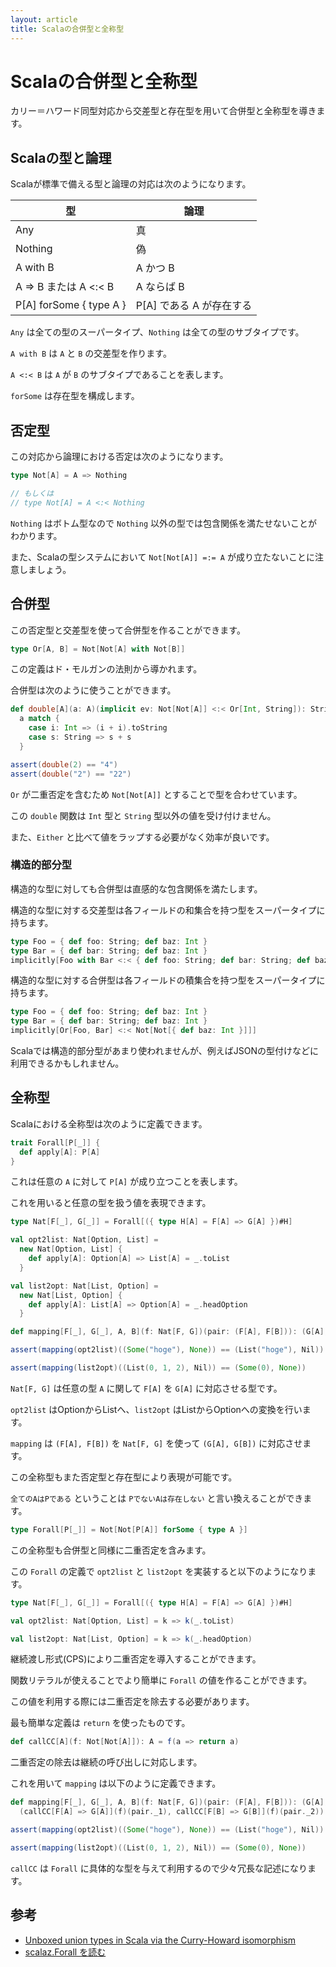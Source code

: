 ```yaml
---
layout: article
title: Scalaの合併型と全称型
---
```


# Scalaの合併型と全称型

カリー＝ハワード同型対応から交差型と存在型を用いて合併型と全称型を導きます。

## Scalaの型と論理

Scalaが標準で備える型と論理の対応は次のようになります。

<table class="table">
  <thead>
    <tr><th>型</th><th>論理</th></tr>
  </thead>
  <tbody>
    <tr><td>Any</td><td>真</td></tr>
    <tr><td>Nothing</td><td>偽</td></tr>
    <tr><td>A with B</td><td>A かつ B</td></tr>
    <tr><td>A => B または A <:< B</td><td>A ならば B</td></tr>
    <tr><td>P[A] forSome { type A }</td><td>P[A] である A が存在する</td></tr>
  </tbody>
</table>

`Any` は全ての型のスーパータイプ、`Nothing` は全ての型のサブタイプです。

`A with B` は `A` と `B` の交差型を作ります。

`A <:< B` は `A` が `B` のサブタイプであることを表します。

`forSome` は存在型を構成します。

## 否定型

この対応から論理における否定は次のようになります。

```scala
type Not[A] = A => Nothing

// もしくは
// type Not[A] = A <:< Nothing
```

`Nothing` はボトム型なので `Nothing` 以外の型では包含関係を満たせないことがわかります。

また、Scalaの型システムにおいて `Not[Not[A]] =:= A` が成り立たないことに注意しましょう。

## 合併型

この否定型と交差型を使って合併型を作ることができます。

```scala
type Or[A, B] = Not[Not[A] with Not[B]]
```

この定義はド・モルガンの法則から導かれます。

合併型は次のように使うことができます。

```scala
def double[A](a: A)(implicit ev: Not[Not[A]] <:< Or[Int, String]): String =
  a match {
    case i: Int => (i + i).toString
    case s: String => s + s
  }

assert(double(2) == "4")
assert(double("2") == "22")
```

`Or` が二重否定を含むため `Not[Not[A]]` とすることで型を合わせています。

この `double` 関数は `Int` 型と `String` 型以外の値を受け付けません。

また、`Either` と比べて値をラップする必要がなく効率が良いです。

### 構造的部分型

構造的な型に対しても合併型は直感的な包含関係を満たします。

構造的な型に対する交差型は各フィールドの和集合を持つ型をスーパータイプに持ちます。

```scala
type Foo = { def foo: String; def baz: Int }
type Bar = { def bar: String; def baz: Int }
implicitly[Foo with Bar <:< { def foo: String; def bar: String; def baz: Int }]
```

構造的な型に対する合併型は各フィールドの積集合を持つ型をスーパータイプに持ちます。

```scala
type Foo = { def foo: String; def baz: Int }
type Bar = { def bar: String; def baz: Int }
implicitly[Or[Foo, Bar] <:< Not[Not[{ def baz: Int }]]]
```

Scalaでは構造的部分型があまり使われませんが、例えばJSONの型付けなどに利用できるかもしれません。

## 全称型

Scalaにおける全称型は次のように定義できます。

```scala
trait Forall[P[_]] {
  def apply[A]: P[A]
}
```

これは任意の `A` に対して `P[A]` が成り立つことを表します。

これを用いると任意の型を扱う値を表現できます。

```scala
type Nat[F[_], G[_]] = Forall[({ type H[A] = F[A] => G[A] })#H]

val opt2list: Nat[Option, List] =
  new Nat[Option, List] {
    def apply[A]: Option[A] => List[A] = _.toList
  }

val list2opt: Nat[List, Option] =
  new Nat[List, Option] {
    def apply[A]: List[A] => Option[A] = _.headOption
  }

def mapping[F[_], G[_], A, B](f: Nat[F, G])(pair: (F[A], F[B])): (G[A], G[B]) = (f[A](pair._1), f[B](pair._2))

assert(mapping(opt2list)((Some("hoge"), None)) == (List("hoge"), Nil))

assert(mapping(list2opt)((List(0, 1, 2), Nil)) == (Some(0), None))
```

`Nat[F, G]` は任意の型 `A` に関して `F[A]` を `G[A]` に対応させる型です。

`opt2list` はOptionからListへ、`list2opt` はListからOptionへの変換を行います。

`mapping` は `(F[A], F[B])` を `Nat[F, G]` を使って `(G[A], G[B])` に対応させます。

この全称型もまた否定型と存在型により表現が可能です。

`全てのAはPである` ということは `PでないAは存在しない` と言い換えることができます。

```scala
type Forall[P[_]] = Not[Not[P[A]] forSome { type A }]
```

この全称型も合併型と同様に二重否定を含みます。

この `Forall` の定義で `opt2list` と `list2opt` を実装すると以下のようになります。

```scala
type Nat[F[_], G[_]] = Forall[({ type H[A] = F[A] => G[A] })#H]

val opt2list: Nat[Option, List] = k => k(_.toList)

val list2opt: Nat[List, Option] = k => k(_.headOption)
```

継続渡し形式(CPS)により二重否定を導入することができます。

関数リテラルが使えることでより簡単に `Forall` の値を作ることができます。

この値を利用する際には二重否定を除去する必要があります。

最も簡単な定義は `return` を使ったものです。

```scala
def callCC[A](f: Not[Not[A]]): A = f(a => return a)
```

二重否定の除去は継続の呼び出しに対応します。

これを用いて `mapping` は以下のように定義できます。

```scala
def mapping[F[_], G[_], A, B](f: Nat[F, G])(pair: (F[A], F[B])): (G[A], G[B]) =
  (callCC[F[A] => G[A]](f)(pair._1), callCC[F[B] => G[B]](f)(pair._2))

assert(mapping(opt2list)((Some("hoge"), None)) == (List("hoge"), Nil))

assert(mapping(list2opt)((List(0, 1, 2), Nil)) == (Some(0), None))
```

`callCC` は `Forall` に具体的な型を与えて利用するので少々冗長な記述になります。

## 参考

* [Unboxed union types in Scala via the Curry-Howard isomorphism](http://www.chuusai.com/2011/06/09/scala-union-types-curry-howard/)
* [scalaz.Forall を読む](http://d.hatena.ne.jp/leque/20111226/p1)
